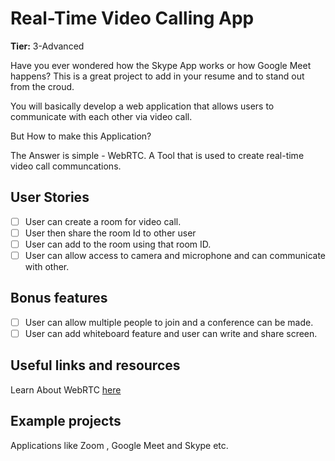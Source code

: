 # Real-Time Video Calling App

**Tier:** 3-Advanced

Have you ever wondered how the Skype App works or how Google Meet happens? This is a great project to add in your resume and to stand out from the croud.

You will basically develop a web application that allows users to communicate with each other via video call.

But How to make this Application?

The Answer is simple - WebRTC. A Tool that is used to create real-time video call communcations.

## User Stories

-   [ ] User can create a room for video call.
-   [ ] User then share the room Id to other user
-   [ ] User can add to the room using that room ID.
-   [ ] User can allow access to camera and microphone and can communicate with other.

## Bonus features

-   [ ] User can allow multiple people to join and a conference can be made.
-   [ ] User can add whiteboard feature and user can write and share screen.

## Useful links and resources

Learn About WebRTC [here](https://arpanghoshal3.medium.com/webrtc-basic-concepts-and-creating-a-simple-video-call-app-1460fc9ef17)

## Example projects

Applications like Zoom , Google Meet and Skype etc.